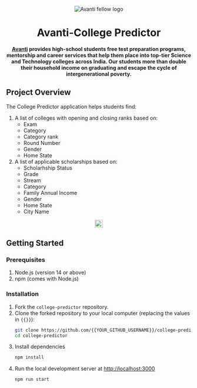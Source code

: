 <div align="center">

![Avanti fellow logo](https://i.imgur.com/t0MrYMI.png)
</div>

<h1 align="center">Avanti-College Predictor</h1>
<div align="center">

**[Avanti](https://www.avantifellows.org/) provides high-school students free test preparation programs, mentorship and career services that help them place into top-tier Science and Technology colleges across India. Our students more than double their household income on graduating and escape the cycle of intergenerational poverty.**

</div>

## Project Overview
The College Predictor application helps students find:
1. A list of colleges with opening and closing ranks based on:
	-   Exam
	-   Category
	-   Category rank
	-   Round Number
	-   Gender
	-   Home State
2. A list of applicable scholarships based on:
	-   Scholarhship Status
	-   Grade
	-   Stream
	-   Category
	-   Family Annual Income
	-   Gender
	-   Home State
	-   City Name

<div align="center">

<a target="_blank" href="https://github.com/avantifellows/college-predictor/blob/8103b9c624061a34b0299915777b0a59fa47db83/LICENSE" style="background:none">
    <img src="https://img.shields.io/badge/License-GPL--3.0-blue.svg" style="height: 22px;" />
</a>

</div>

## Getting Started
### Prerequisites
1. Node.js (version 14 or above)
2. npm (comes with Node.js)
### Installation
1. Fork the `college-predictor` repository.
2. Clone the forked repository to your local computer (replacing the values in `{{}}`):
	```bash
	git clone https://github.com/{{YOUR_GITHUB_USERNAME}}/college-predictor.git
	cd college-predictor
	```
3. Install dependencies
	```bash
	npm install
	```
4. Run the local development server at [http://localhost:3000](http://localhost:3000)
	```bash
	npm run start
	```

